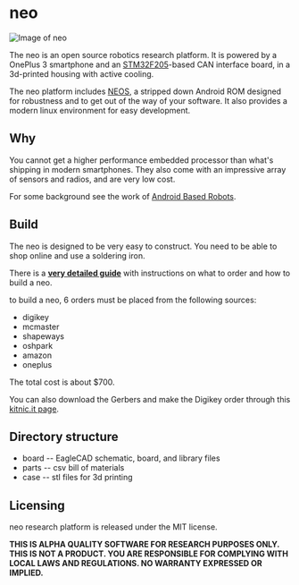neo
=====

![Image of neo](neo.png)

The neo is an open source robotics research platform. It is powered by a OnePlus 3 smartphone and an [STM32F205](http://www.st.com/en/microcontrollers/stm32f2x5.html?querycriteria=productId=LN1433)-based CAN interface board, in a 3d-printed housing with active cooling.

The neo platform includes [NEOS](https://github.com/commaai/neo/releases/tag/swag), a stripped down Android ROM designed for robustness and to get out of the way of your software. It also provides a modern linux environment for easy development.

Why
------

You cannot get a higher performance embedded processor than what's shipping in modern smartphones. They also come with an impressive array of sensors and radios, and are very low cost.

For some background see the work of [Android Based Robots](http://www.socsci.uci.edu/~jkrichma/ABR/abr_background.html).

Build
------

The neo is designed to be very easy to construct. You need to be able to shop online and use a soldering iron.

There is a **[very detailed guide](https://github.com/commaai/neo/raw/master/guide.pdf)** with instructions on what to order and how to build a neo.

to build a neo, 6 orders must be placed from the following sources:
- digikey
- mcmaster
- shapeways
- oshpark
- amazon
- oneplus

The total cost is about $700.

You can also download the Gerbers and make the Digikey order through this [kitnic.it page](https://kitnic.it/boards/github.com/commaai/neo).

Directory structure
------

- board -- EagleCAD schematic, board, and library files
- parts -- csv bill of materials
- case -- stl files for 3d printing


Licensing
------

neo research platform is released under the MIT license.

**THIS IS ALPHA QUALITY SOFTWARE FOR RESEARCH PURPOSES ONLY. THIS IS NOT A PRODUCT.
YOU ARE RESPONSIBLE FOR COMPLYING WITH LOCAL LAWS AND REGULATIONS.
NO WARRANTY EXPRESSED OR IMPLIED.**
